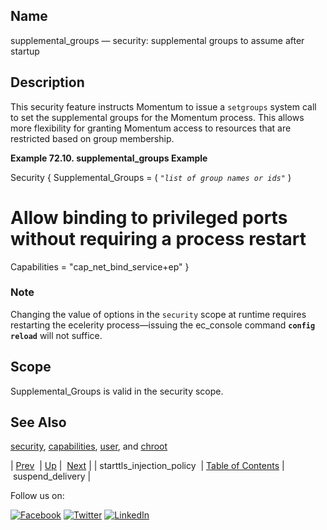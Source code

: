 <a name="conf.ref.supplemental_groups"></a>
## Name

supplemental_groups — security: supplemental groups to assume after startup

<a name="idp26779728"></a>
## Description

This security feature instructs Momentum to issue a `setgroups` system call to set the supplemental groups for the Momentum process. This allows more flexibility for granting Momentum access to resources that are restricted based on group membership.

<a name="conf.ref.supplemental_groups.example"></a>

**Example 72.10. supplemental_groups Example**

Security {
  Supplemental_Groups = ( *`"list of group names or ids"`*                         )
  # Allow binding to privileged ports without requiring a process restart  
  Capabilities = "cap_net_bind_service+ep"
}

### Note

Changing the value of options in the `security` scope at runtime requires restarting the ecelerity process—issuing the ec_console command **`config reload`**         will not suffice.

<a name="idp26787216"></a>
## Scope

Supplemental_Groups is valid in the security scope.

<a name="idp26789056"></a>
## See Also

[security](conf.ref.security.php "security"), [capabilities](conf.ref.capabilities.php "capabilities"), [user](conf.ref.user.php "user"), and [chroot](conf.ref.chroot.php "chroot")

| [Prev](config.starttls_injection_policy.php)  | [Up](config.options.ref.php) |  [Next](conf.ref.suspend_delivery.php) |
| starttls_injection_policy  | [Table of Contents](index.php) |  suspend_delivery |

Follow us on:

[![Facebook](https://support.messagesystems.com/images/icon-facebook.png)](http://www.facebook.com/messagesystems) [![Twitter](https://support.messagesystems.com/images/icon-twitter.png)](http://twitter.com/#!/MessageSystems) [![LinkedIn](https://support.messagesystems.com/images/icon-linkedin.png)](http://www.linkedin.com/company/message-systems)